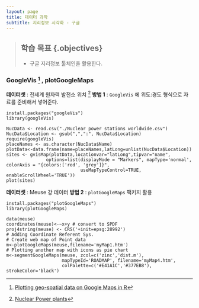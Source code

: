 ```yaml
---
layout: page
title: 데이터 과학
subtitle: 지리정보 시각화 - 구글
---
```

> ## 학습 목표 {.objectives}
>
> *  구글 지리정보 툴체인을 활용한다.

### GoogleVis [^1] , plotGoogleMaps

**데이터셋** : 전세계 원자력 발전소 위치 [^2]
**방법 1** : ``GoogleVis`` 에 위도:경도 형식으로 자료를 준비해서 넣어준다.

~~~ {.r}
install.packages("googleVis")
library(googleVis)

NucData <- read.csv("./Nuclear power stations worldwide.csv")
NucData$Location <- gsub(",",":", NucData$Location)
require(googleVis)
placeNames <- as.character(NucData$Name)
plotData<-data.frame(name=placeNames,latLong=unlist(NucData$Location))
sites <- gvisMap(plotData,locationvar="latLong",tipvar="name", 
               options=list(displayMode = "Markers", mapType='normal', colorAxis = "{colors:['red', 'grey']}",
                            useMapTypeControl=TRUE, enableScrollWheel='TRUE'))
plot(sites)
~~~

**데이터셋** : Meuse 강 데이터
**방법 2** : ``plotGoogleMaps`` 팩키지 활용


~~~ {.r}
install.packages("plotGoogleMaps")
library(plotGoogleMaps)

data(meuse)
coordinates(meuse)<-~x+y # convert to SPDF
proj4string(meuse) <- CRS('+init=epsg:28992')
# Adding Coordinate Referent Sys.
# Create web map of Point data
m<-plotGoogleMaps(meuse,filename='myMap1.htm')
# Plotting another map with icons as pie chart
m<-segmentGoogleMaps(meuse, zcol=c('zinc','dist.m'),
                     mapTypeId='ROADMAP', filename='myMap4.htm',
                     colPalette=c('#E41A1C','#377EB8'), strokeColor='black')
~~~


[^1]: [Plotting geo-spatial data on Google Maps in R](http://diggdata.in/post/51396519384/plotting-geo-spatial-data-on-google-maps-in-r)
[^2]: [Nuclear Power plants](https://www.google.com/fusiontables/exporttable?query=select%20*%20from%201u4krB7NJ0Ppwzcd5h7uwOak3Reja4A7yVFIklw)
